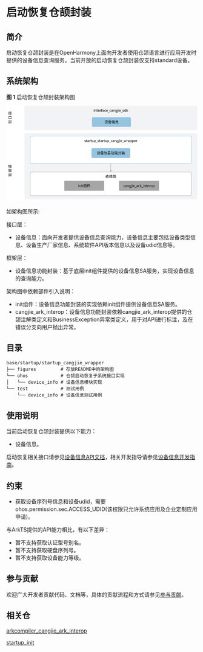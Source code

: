 # 启动恢复仓颉封装

## 简介

启动恢复仓颉封装是在OpenHarmony上面向开发者使用仓颉语言进行应用开发时提供的设备信息查询服务。当前开放的启动恢复仓颉封装仅支持standard设备。

## 系统架构

**图 1** 启动恢复仓颉封装架构图

![启动恢复仓颉封装架构图](figures/startup_cangjie_wrapper_architecture_zh.png)

如架构图所示:

接口层：

- 设备信息：面向开发者提供设备信息查询能力，设备信息主要包括设备类型信息、设备生产厂家信息、系统软件API版本信息以及设备udid信息等。

框架层：

- 设备信息功能封装：基于底层init组件提供的设备信息SA服务，实现设备信息的查询能力。

架构图中依赖部件引入说明：
- init组件：设备信息功能封装的实现依赖init组件提供设备信息SA服务。
- cangjie_ark_interop：设备信息功能封装依赖cangjie_ark_interop提供的仓颉注解类定义和BusinessException异常类定义，用于对API进行标注，及在错误分支向用户抛出异常。


## 目录

```
base/startup/startup_cangjie_wrapper
├── figures         # 存放README中的架构图
└── ohos            # 仓颉启动恢复子系统接口实现
│   └── device_info # 设备信息模块实现
└── test            # 测试用例
    └── device_info # 设备信息测试用例
```

## 使用说明

当前启动恢复仓颉封装提供以下能力：

- 设备信息。

启动恢复相关接口请参见[设备信息API文档](https://gitcode.com/openharmony-sig/arkcompiler_cangjie_ark_interop/blob/master/doc/API_Reference/source_zh_cn/apis/BasicServicesKit/cj-apis-device_info.md)，相关开发指导请参见[设备信息开发指南](https://gitcode.com/openharmony-sig/arkcompiler_cangjie_ark_interop/blob/master/doc/Dev_Guide/source_zh_cn/basic-services/device-info/cj-device-info-development-guide.md)。

## 约束

- 获取设备序列号信息和设备udid，需要ohos.permission.sec.ACCESS_UDID(该权限只允许系统应用及企业定制应用申请)。

与ArkTS提供的API能力相比，有以下差异：

  - 暂不支持获取认证型号别名。
  - 暂不支持获取硬盘序列号。
  - 暂不支持获取设备能力等级。

## 参与贡献

欢迎广大开发者贡献代码、文档等，具体的贡献流程和方式请参见[参与贡献](https://gitcode.com/openharmony/docs/blob/master/zh-cn/contribute/%E5%8F%82%E4%B8%8E%E8%B4%A1%E7%8C%AE.md)。

## 相关仓

[arkcompiler_cangjie_ark_interop](https://gitcode.com/openharmony-sig/arkcompiler_cangjie_ark_interop)

[startup_init](https://gitcode.com/openharmony/startup_init)
